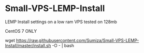# Small-VPS-LEMP-Install
LEMP Install settings on a low ram VPS tested on 128mb

CentOS 7 ONLY

wget https://raw.githubusercontent.com/Sumiza/Small-VPS-LEMP-Install/master/install.sh -O - | bash
